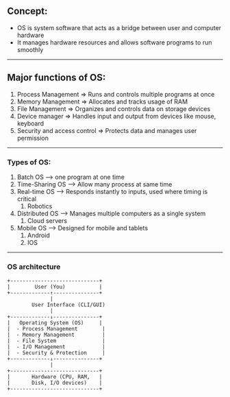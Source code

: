 
## Concept:
 * OS is system software that acts as a bridge between user and computer hardware
 * It manages hardware resources and allows software programs to run smoothly

----
## Major functions of OS:
1. Process Management => Runs and controls multiple programs at once
2. Memory Management => Allocates and tracks usage of RAM
3. File Management => Organizes and controls data on storage devices
4. Device manager => Handles input and output from devices like mouse, keyboard
5. Security and access control => Protects data and manages user permission

---
### Types of OS:
1. Batch OS --> one program at one time
2. Time-Sharing OS --> Allow many process at same time
3. Real-time OS --> Responds instantly to inputs, used where timing is critical
	1. Robotics
4. Distributed OS --> Manages multiple computers as a single system 
	1. Cloud servers
5. Mobile OS --> Designed for mobile and tablets
	1. Android
	2. IOS

---
### OS architecture

```
+-----------------------------+
|        User (You)           |
+-------------↑---------------+
              |
        User Interface (CLI/GUI)
              |
+-------------↓---------------+
|   Operating System (OS)     |
|  - Process Management        |
|  - Memory Management         |
|  - File System               |
|  - I/O Management            |
|  - Security & Protection     |
+-------------↓---------------+
              |
+-----------------------------+
|       Hardware (CPU, RAM,   |
|       Disk, I/O devices)    |
+-----------------------------+

```


